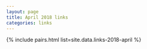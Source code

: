```yaml
---
layout: page
title: April 2018 links
categories: links
---
```


{% include pairs.html list=site.data.links-2018-april %}
